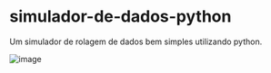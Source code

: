 # simulador-de-dados-python

Um simulador de rolagem de dados bem simples utilizando python.

![image](https://user-images.githubusercontent.com/51998057/149689893-4025eff8-4ade-44a6-850b-e1a77c160b6b.png)

